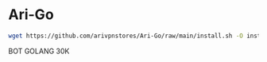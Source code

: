 # Ari-Go
```bash
wget https://github.com/arivpnstores/Ari-Go/raw/main/install.sh -O install.sh && chmod +x install.sh && ./install.sh
```
BOT GOLANG 30K
